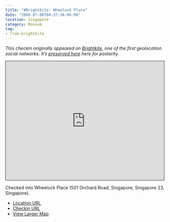 ```yaml
---
title: "#Brightkite: Wheelock Place"
date: "2009-07-06T04:37:36-06:00"
location: Singapore
category: Museum
tag:
- from-brightkite
---
```

<p style="font-style:italic">This checkin originally appeared on <a href="https://rubenerd.com/tag/from-brightkite/" title="View all posts imported from Brightkite">Brightkite</a>, one of the first geolocation social networks. It’s <a title="View all posts in the museum" href="https://rubenerd.com/museum/">preserved here</a> here for posterity.</p>

<iframe style="width:498px; height:373px; border:1px solid;" src="http://www.openstreetmap.org/export/embed.html?bbox=103.82985591888428%2C1.3036878372085483%2C103.83146792650223%2C1.3056909279049216&amp;layer=mapnik"></iframe>

Checked into Wheelock Place (501 Orchard Road, Singapore, Singapore 23, Singapore).

* [Location URL](http://brightkite.com/places/e0cd923ac8dc11dd9eb6003048c10834)
* [Checkin URL](http://brightkite.com/objects/51de5946a1911debcf8003048c10834)
* [View Larger Map](http://www.openstreetmap.org/#map=19/1.30469/103.83066)

